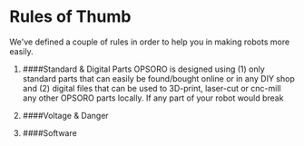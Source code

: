 # Rules of Thumb

We've defined a couple of rules in order to help you in making robots more easily.

1. ####Standard & Digital Parts
OPSORO is designed using (1) only standard parts that can easily be found/bought online or in any DIY shop and (2) digital files that can be used to 3D-print, laser-cut or cnc-mill any other OPSORO parts locally. If any part of your robot would break 
   
2. ####Voltage & Danger

3. ####Software




